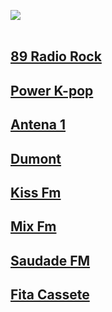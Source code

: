 <img src="https://cdn-icons-png.flaticon.com/512/2094/2094284.png"><br><br>

## [89 Radio Rock](https://github.com/kodishmediacenter/radios-sl/blob/main/89.md) <br>
## [Power K-pop](https://github.com/kodishmediacenter/radios-sl/blob/main/PowerK-pop.md) <br>
## [Antena 1](https://github.com/kodishmediacenter/radios-sl/blob/main/antena1.md) <br>
## [Dumont](https://github.com/kodishmediacenter/radios-sl/blob/main/dumont.md) <br>
## [Kiss Fm](https://github.com/kodishmediacenter/radios-sl/blob/main/kissfm.md) <br>
## [Mix Fm](https://github.com/kodishmediacenter/radios-sl/blob/main/mixfm.md) <br>
## [Saudade FM](https://github.com/kodishmediacenter/radios-sl/blob/main/saudade-fm.md) <br>
## [Fita Cassete](https://github.com/kodishmediacenter/radios-sl/blob/main/fitacassete.md)<br>

